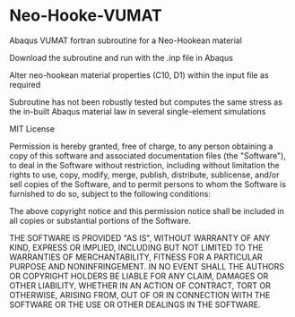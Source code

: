 # Neo-Hooke-VUMAT
Abaqus VUMAT fortran subroutine for a Neo-Hookean material

Download the subroutine and run with the .inp file in Abaqus

Alter neo-hookean material properties (C10, D1) within the input file as required

Subroutine has not been robustly tested but computes the same stress as the in-built Abaqus material law in several single-element simulations



MIT License

Permission is hereby granted, free of charge, to any person obtaining a copy
of this software and associated documentation files (the "Software"), to deal
in the Software without restriction, including without limitation the rights
to use, copy, modify, merge, publish, distribute, sublicense, and/or sell
copies of the Software, and to permit persons to whom the Software is
furnished to do so, subject to the following conditions:

The above copyright notice and this permission notice shall be included in all
copies or substantial portions of the Software.

THE SOFTWARE IS PROVIDED "AS IS", WITHOUT WARRANTY OF ANY KIND, EXPRESS OR
IMPLIED, INCLUDING BUT NOT LIMITED TO THE WARRANTIES OF MERCHANTABILITY,
FITNESS FOR A PARTICULAR PURPOSE AND NONINFRINGEMENT. IN NO EVENT SHALL THE
AUTHORS OR COPYRIGHT HOLDERS BE LIABLE FOR ANY CLAIM, DAMAGES OR OTHER
LIABILITY, WHETHER IN AN ACTION OF CONTRACT, TORT OR OTHERWISE, ARISING FROM,
OUT OF OR IN CONNECTION WITH THE SOFTWARE OR THE USE OR OTHER DEALINGS IN THE
SOFTWARE.
